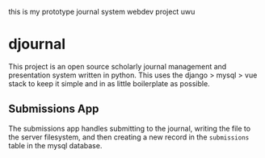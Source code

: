 this is my prototype journal system webdev project uwu

# djournal

This project is an open source scholarly journal management and presentation system written in python. This uses the django > mysql > vue stack to keep it simple and in as little boilerplate as possible.

## Submissions App

The submissions app handles submitting to the journal, writing the file to the server filesystem, and then creating a new record in the ```submissions``` table in the mysql database.

